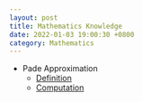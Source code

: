 ```yaml
---
layout: post
title: Mathematics Knowledge
date: 2022-01-03 19:00:30 +0800
category: Mathematics
---
```

- Pade Approximation
	- [Definition](https://www.cfm.brown.edu/people/dobrush/am33/Mathematica/ch3/pade.html)
	- [Computation](https://math.stackexchange.com/questions/860293/how-to-compute-the-pade-approximation)
